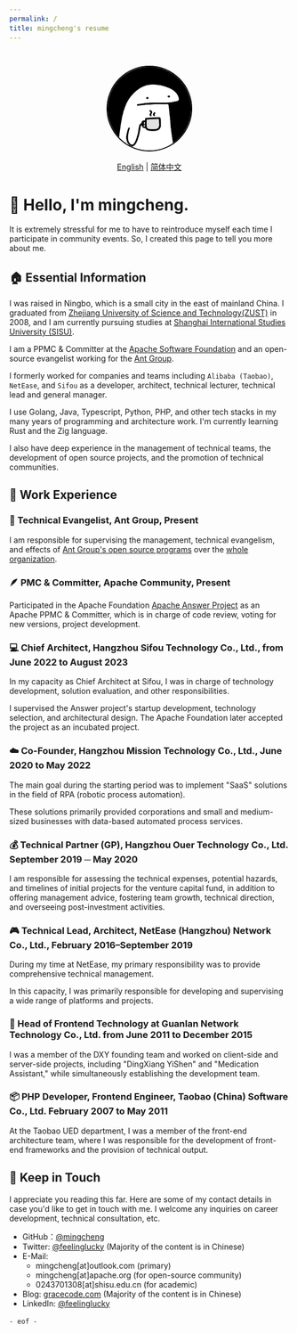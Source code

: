 ```yaml
---
permalink: /
title: mingcheng's resume
---
```


<div style="text-align:center; margin:3em 0;">
  <img style="width:150px; border: .2em solid black; border-radius: 50%;" src="assets/avatar_black.png" width="150"/>
  <br />
  <div style="margin-top: 1em;">
  <a href="/">English</a> | <a href="/cn">简体中文</a>
  </div>
</div>

# 👋 Hello, I'm mingcheng.

It is extremely stressful for me to have to reintroduce myself each time I participate in community events. So, I created this page to tell you more about me.

## 🏠 Essential Information

I was raised in Ningbo, which is a small city in the east of mainland China. I graduated from [Zhejiang University of Science and Technology(ZUST)](https://en.zust.edu.cn) in 2008, and I am currently pursuing studies at [Shanghai International Studies University (SISU)](https://en.shisu.edu.cn).

I am a PPMC & Committer at the [Apache Software Foundation](https://www.apache.org/) and an open-source evangelist working for the [Ant Group](https://github.com/antgroup).

I formerly worked for companies and teams including `Alibaba (Taobao)`, `NetEase`, and `Sifou` as a developer, architect, technical lecturer, technical lead and general manager.

I use Golang, Java, Typescript, Python, PHP, and other tech stacks in my many years of programming and architecture work. I'm currently learning Rust and the Zig language.

I also have deep experience in the management of technical teams, the development of open source projects, and the promotion of technical communities.

<!--
## 🎣 Hobbies and Interests
-->

## 🚗 Work Experience

### 🐜 Technical Evangelist, Ant Group, Present

I am responsible for supervising the management, technical evangelism, and effects of [Ant Group's open source programs](https://opensource.antgroup.com) over the [whole organization](https://github.com/antgroup).

### 🪶 PMC & Committer, Apache Community, Present

Participated in the Apache Foundation [Apache Answer Project](https://answer.apache.org/) as an Apache PPMC & Committer, which is in charge of code review, voting for new versions, project development.

### 💻 Chief Architect, Hangzhou Sifou Technology Co., Ltd., from June 2022 to August 2023

In my capacity as Chief Architect at Sifou, I was in charge of technology development, solution evaluation, and other responsibilities.

I supervised the Answer project's startup development, technology selection, and architectural design. The Apache Foundation later accepted the project as an incubated project.

### ☁️ Co-Founder, Hangzhou Mission Technology Co., Ltd., June 2020 to May 2022

The main goal during the starting period was to implement "SaaS" solutions in the field of RPA (robotic process automation). 

These solutions primarily provided corporations and small and medium-sized businesses with data-based automated process services.

### 💰 Technical Partner (GP), Hangzhou Ouer Technology Co., Ltd. September 2019 ─ May 2020

I am responsible for assessing the technical expenses, potential hazards, and timelines of initial projects for the venture capital fund, in addition to offering management advice, fostering team growth, technical direction, and overseeing post-investment activities.

### 🎮 Technical Lead, Architect, NetEase (Hangzhou) Network Co., Ltd., February 2016–September 2019

During my time at NetEase, my primary responsibility was to provide comprehensive technical management.

In this capacity, I was primarily responsible for developing and supervising a wide range of platforms and projects.

### 💊 Head of Frontend Technology at Guanlan Network Technology Co., Ltd. from June 2011 to December 2015

I was a member of the DXY founding team and worked on client-side and server-side projects, including "DingXiang YiShen" and "Medication Assistant," while simultaneously establishing the development team.

### 📦 PHP Developer, Frontend Engineer, Taobao (China) Software Co., Ltd. February 2007 to May 2011

At the Taobao UED department, I was a member of the front-end architecture team, where I was responsible for the development of front-end frameworks and the provision of technical output.

## 📢 Keep in Touch

I appreciate you reading this far. Here are some of my contact details in case you'd like to get in touch with me. I welcome any inquiries on career development, technical consultation, etc.

- GitHub：[@mingcheng](https://github.com/mingcheng)
- Twitter: [@feelinglucky](https://twitter.com/feelinglucky) (Majority of the content is in Chinese)
- E-Mail:
  - mingcheng[at]outlook.com (primary)
  - mingcheng[at]apache.org (for open-source community)
  - 0243701308[at]shisu.edu.cn (for academic)
- Blog: [gracecode.com](https://www.gracecode.com/) (Majority of the content is in Chinese)
- LinkedIn: [@feelinglucky](https://www.linkedin.com/in/feelinglucky/)

`- eof -`
